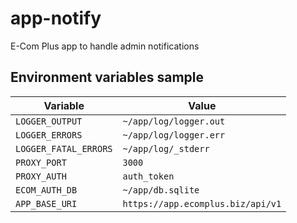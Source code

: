 # app-notify

E-Com Plus app to handle admin notifications

## Environment variables sample

Variable              | Value
---                   | ---
`LOGGER_OUTPUT`       | `~/app/log/logger.out`
`LOGGER_ERRORS`       | `~/app/log/logger.err`
`LOGGER_FATAL_ERRORS` | `~/app/log/_stderr`
`PROXY_PORT`          | `3000`
`PROXY_AUTH`          | `auth_token`
`ECOM_AUTH_DB`        | `~/app/db.sqlite`
`APP_BASE_URI`        | `https://app.ecomplus.biz/api/v1`
